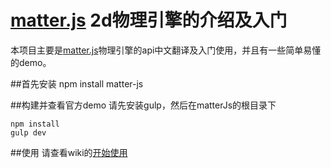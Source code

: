 # [matter.js](https://github.com/liabru/matter-js) 2d物理引擎的介绍及入门
本项目主要是[matter.js](https://github.com/liabru/matter-js)物理引擎的api中文翻译及入门使用，并且有一些简单易懂的demo。

##首先安装
    npm install matter-js
    
##构建并查看官方demo
请先安装gulp，然后在matterJs的根目录下

    npm install
    gulp dev
    
##使用
请查看wiki的[开始使用]()
